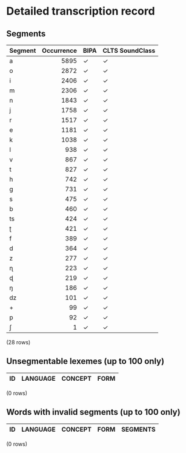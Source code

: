 
# Detailed transcription record

## Segments

| Segment | Occurrence | BIPA | CLTS SoundClass |
|:----------|-------------:|:-------|:------------------|
| a | 5895 | ✓ | ✓ |
| o | 2872 | ✓ | ✓ |
| i | 2406 | ✓ | ✓ |
| m | 2306 | ✓ | ✓ |
| n | 1843 | ✓ | ✓ |
| j | 1758 | ✓ | ✓ |
| r | 1517 | ✓ | ✓ |
| e | 1181 | ✓ | ✓ |
| k | 1038 | ✓ | ✓ |
| l | 938 | ✓ | ✓ |
| v | 867 | ✓ | ✓ |
| t | 827 | ✓ | ✓ |
| h | 742 | ✓ | ✓ |
| g | 731 | ✓ | ✓ |
| s | 475 | ✓ | ✓ |
| b | 460 | ✓ | ✓ |
| ts | 424 | ✓ | ✓ |
| ʈ | 421 | ✓ | ✓ |
| f | 389 | ✓ | ✓ |
| d | 364 | ✓ | ✓ |
| z | 277 | ✓ | ✓ |
| ɳ | 223 | ✓ | ✓ |
| ɖ | 219 | ✓ | ✓ |
| ŋ | 186 | ✓ | ✓ |
| dz | 101 | ✓ | ✓ |
| + | 99 | ✓ | ✓ |
| p | 92 | ✓ | ✓ |
| ʃ | 1 | ✓ | ✓ |

(28 rows)



## Unsegmentable lexemes (up to 100 only)

| ID | LANGUAGE | CONCEPT | FORM |
|------|------------|-----------|--------|

(0 rows)



## Words with invalid segments (up to 100 only)

| ID | LANGUAGE | CONCEPT | FORM | SEGMENTS |
|------|------------|-----------|--------|------------|

(0 rows)


